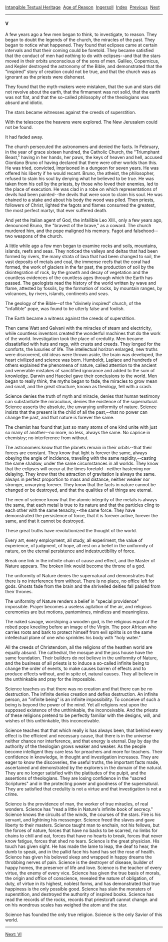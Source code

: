 [Intangible Textual Heritage](../../../index)  [Age of
Reason](../../index)  [Ingersoll](../index)  [Index](index) 
[Previous](i0173)  [Next](i0175) 

------------------------------------------------------------------------

#### V

A few years ago a few men began to think, to investigate, to reason.
They began to doubt the legends of the church, the miracles of the past.
They began to notice what happened. They found that eclipses came at
certain intervals and that their coming could be foretold. They became
satisfied that the conduct of men had nothing to do with eclipses--and
that the stars moved in their orbits unconscious of the sons of men.
Galileo, Copernicus, and Kepler destroyed the astronomy of the Bible,
and demonstrated that the "inspired" story of creation could not be
true, and that the church was as ignorant as the priests were dishonest.

They found that the myth-makers were mistaken, that the sun and stars
did not revolve about the earth, that the firmament was not solid, that
the earth was not flat, and that the so-called philosophy of the
theologians was absurd and idiotic.

The stars became witnesses against the creeds of superstition.

With the telescope the heavens were explored. The New Jerusalem could
not be found.

It had faded away.

The church persecuted the astronomers and denied the facts. In February,
in the year of grace sixteen hundred, the Catholic Church, the
"Triumphant Beast," having in her hands, her paws, the keys of heaven
and hell, accused Giordano Bruno of having declared that there were
other worlds than this. He was tried, convicted, imprisoned in a dungeon
for seven years. He was offered his liberty if he would recant. Bruno,
the atheist, the philosopher, refused to stain his soul by denying what
he believed to be true. He was taken from his cell by the priests, by
those who loved their enemies, led to the place of execution. He was
clad in a robe on which representations of devils had been painted--the
devils that were soon to claim his soul. He was chained to a stake and
about his body the wood was piled. Then priests, followers of Christ,
lighted the fagots and flames consumed the greatest, the most perfect
martyr, that ever suffered death.

And yet the Italian agent of God, the infallible Leo XIII., only a few
years ago, denounced Bruno, the "bravest of the brave," as a coward. The
church murdered him, and the pope maligned his memory. Fagot and
falsehood--two weapons of the church.

A little while ago a few men began to examine rocks and soils,
mountains, islands, reefs and seas. They noticed the valleys and deltas
that had been formed by rivers, the many strata of lava that had been
changed to soil, the vast deposits of metals and coal, the immense reefs
that the coral had formed, the work of glaciers in the far past, the
production of soil by the disintegration of rock, by the growth and
decay of vegetation and the countless evidences of the countless ages
through which the Earth has passed. The geologists read the history of
the world written by wave and flame, attested by fossils, by the
formation of rocks, by mountain ranges, by volcanoes, by rivers,
islands, continents and seas.

The geology of the Bible--of the "divinely inspired" church, of the
"infallible" pope, was found to be utterly false and foolish.

The Earth became a witness against the creeds of superstition.

Then came Watt and Galvani with the miracles of steam and electricity,
while countless inventors created the wonderful machines that do the
work of the world. Investigation took the place of credulity. Men became
dissatisfied with huts and rags, with crusts and creeds. They longed for
the comforts, the luxuries of life. The intellectual horizon enlarged,
new truths were discovered, old ideas were thrown aside, the brain was
developed, the heart civilized and science was born. Humboldt, Laplace
and hundreds of others explained the phenomena of nature, called
attention to the ancient and venerable mistakes of sanctified ignorance
and added to the sum of knowledge. Darwin and Haeckel gave their
conclusions to the world. Men began to really think, the myths began to
fade, the miracles to grow mean and small, and the great structure,
known as theology, fell with a crash.

Science denies the truth of myth and miracle, denies that human
testimony can substantiate the miraculous, denies the existence of the
supernatural. Science asserts the absolute, the unvarying uniformity of
nature. Science insists that the present is the child of all the
past,--that no power can change the past, and that nature is forever the
same.

The chemist has found that just so many atoms of one kind unite with
just so many of another--no more, no less, always the same. No caprice
in chemistry; no interference from without.

The astronomers know that the planets remain in their orbits--that their
forces are constant. They know that light is forever the same, always
obeying the angle of incidence, traveling with the same
rapidity,--casting the same shadow, under the same circumstances in all
worlds. They know that the eclipses will occur at the times
foretold--neither hastening nor delaying. They know that the attraction
of gravitation is always the same. always in perfect proportion to mass
and distance, neither weaker nor stronger, unvarying forever. They know
that the facts in nature cannot be changed or be destroyed, and that the
qualities of all things are eternal.

The men of science know that the atomic integrity of the metals is
always the same, that each metal is true to its nature and that the
particles cling to each other with the same tenacity,--the same force.
They have demonstrated the persistence of force, that it is forever
active, forever the same, and that it cannot be destroyed.

These great truths have revolutionized the thought of the world.

Every art, every employment, all study, all experiment, the value of
experience, of judgment, of hope, all rest on a belief in the uniformity
of nature, on the eternal persistence and indestructibility of force.

Break one link in the infinite chain of cause and effect, and the Master
of Nature appears. The broken link would become the throne of a god.

The uniformity of Nature denies the supernatural and demonstrates that
there is no interference from without. There is no place, no office left
for gods. Ghosts fade from the brain and the shrivelled deities fall
palsied from their thrones.

The uniformity of Nature renders a belief in "special providence"
impossible. Prayer becomes a useless agitation of the air, and religious
ceremonies are but motions, pantomimes, mindless and meaningless.

The naked savage, worshiping a wooden god, is the religious equal of the
robed pope kneeling before an image of the Virgin. The poor African who
carries roots and bark to protect himself from evil spirits is on the
same intellectual plane of one who sprinkles his body with "holy water."

All the creeds of Christendom, all the religions of the heathen world
are equally absurd. The cathedral, the mosque and the joss house have
the same foundation. Their builders do not believe in the uniformity of
Nature, and the business of all priests is to induce a so-called
infinite being to change the order of events, to make causes barren of
effects and to produce effects without, and in spite of, natural causes.
They all believe in the unthinkable and pray for the impossible.

Science teaches us that there was no creation and that there can be no
destruction. The infinite denies creation and defies destruction. An
infinite person, an "infinite being" is an infinite impossibility. To
conceive of such a being is beyond the power of the mind. Yet all
religions rest upon the supposed existence of the unthinkable, the
inconceivable. And the priests of these religions pretend to be
perfectly familiar with the designs, will, and wishes of this
unthinkable, this inconceivable.

Science teaches that that which really is has always been, that behind
every effect is the efficient and necessary cause, that there is in the
universe neither chance nor interference, and that energy is eternal.
Day by day the authority of the theologian grows weaker and weaker. As
the people become intelligent they care less for preachers and more for
teachers. Their confidence in knowledge, in thought and investigation
increases. They are eager to know the discoveries, the useful truths,
the important facts made, ascertained and demonstrated by the explorers
in the domain of the natural. They are no longer satisfied with the
platitudes of the pulpit, and the assertions of theologians. They are
losing confidence in the "sacred Scriptures" and in the protecting power
and goodness of the supernatural. They are satisfied that credulity is
not a virtue and that investigation is not a crime.

Science is the providence of man, the worker of true miracles, of real
wonders. Science has "read a little in Nature's infinite book of
secrecy." Science knows the circuits of the winds, the courses of the
stars. Fire is his servant, and lightning his messenger. Science freed
the slaves and gave liberty to their masters. Science taught man to
enchain, not his fellows, but the forces of nature, forces that have no
backs to be scarred, no limbs for chains to chill and eat, forces that
have no hearts to break, forces that never know fatigue, forces that
shed no tears. Science is the great physician. His touch has given
sight. He has made the lame to leap, the deaf to hear, the dumb to
speak, and in the pallid face his hand has set the rose of health.
Science has given his beloved sleep and wrapped in happy dreams the
throbbing nerves of pain. Science is the destroyer of disease, builder
of happy homes, the preserver of life and love. Science is the teacher
of every virtue, the enemy of every vice. Science has given the true
basis of morals, the origin and office of conscience, revealed the
nature of obligation, of duty, of virtue in its highest, noblest forms,
and has demonstrated that true happiness is the only possible good.
Science has slain the monsters of superstition, and destroyed the
authority of inspired books. Science has read the records of the rocks,
records that priestcraft cannot change. and on his wondrous scales has
weighed the atom and the star.

Science has founded the only true religion. Science is the only Savior
of this world.

------------------------------------------------------------------------

[Next: VI](i0175)
